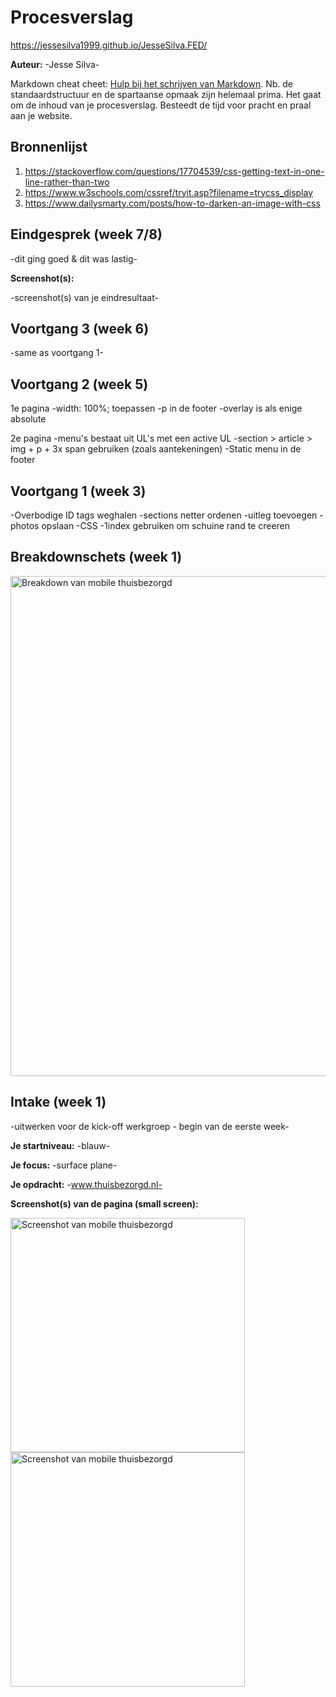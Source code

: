 # Procesverslag

https://jessesilva1999.github.io/JesseSilva.FED/

**Auteur:** -Jesse Silva-

Markdown cheat cheet: [Hulp bij het schrijven van Markdown](https://github.com/adam-p/markdown-here/wiki/Markdown-Cheatsheet). Nb. de standaardstructuur en de spartaanse opmaak zijn helemaal prima. Het gaat om de inhoud van je procesverslag. Besteedt de tijd voor pracht en praal aan je website.



## Bronnenlijst
1. https://stackoverflow.com/questions/17704539/css-getting-text-in-one-line-rather-than-two
2. https://www.w3schools.com/cssref/tryit.asp?filename=trycss_display
3. https://www.dailysmarty.com/posts/how-to-darken-an-image-with-css



## Eindgesprek (week 7/8)

-dit ging goed & dit was lastig-

**Screenshot(s):**

-screenshot(s) van je eindresultaat-



## Voortgang 3 (week 6)

-same as voortgang 1-



## Voortgang 2 (week 5)

1e pagina
-width: 100%; toepassen
-p in de footer
-overlay is als enige absolute

2e pagina
-menu's bestaat uit UL's met een active UL
-section > article > img + p + 3x span gebruiken (zoals aantekeningen)
-Static menu in de footer

## Voortgang 1 (week 3)

-Overbodige ID tags weghalen
-sections netter ordenen
-uitleg toevoegen
-photos opslaan
-CSS -1index gebruiken om schuine rand te creeren

## Breakdownschets (week 1)
<img src="images/Breakdown.Thuisbezorgd.png" width="800px" alt="Breakdown van mobile thuisbezorgd">


## Intake (week 1)
-uitwerken voor de kick-off werkgroep - begin van de eerste week-

**Je startniveau:** -blauw-

**Je focus:** -surface plane-

**Je opdracht:** -www.thuisbezorgd.nl-

**Screenshot(s) van de pagina (small screen):**

<img src="images/Foto.thuisbezorgd.jpeg" width="375px" alt="Screenshot van mobile thuisbezorgd">
<img src="images/pagina2.png" width="375px" alt="Screenshot van mobile thuisbezorgd">
